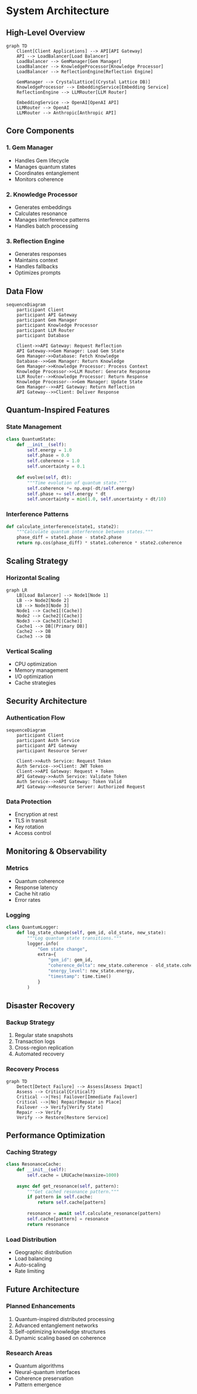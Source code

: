 # System Architecture

## High-Level Overview

```mermaid
graph TD
    Client[Client Applications] --> API[API Gateway]
    API --> LoadBalancer[Load Balancer]
    LoadBalancer --> GemManager[Gem Manager]
    LoadBalancer --> KnowledgeProcessor[Knowledge Processor]
    LoadBalancer --> ReflectionEngine[Reflection Engine]
    
    GemManager --> CrystalLattice[(Crystal Lattice DB)]
    KnowledgeProcessor --> EmbeddingService[Embedding Service]
    ReflectionEngine --> LLMRouter[LLM Router]
    
    EmbeddingService --> OpenAI[OpenAI API]
    LLMRouter --> OpenAI
    LLMRouter --> Anthropic[Anthropic API]
```

## Core Components

### 1. Gem Manager
- Handles Gem lifecycle
- Manages quantum states
- Coordinates entanglement
- Monitors coherence

### 2. Knowledge Processor
- Generates embeddings
- Calculates resonance
- Manages interference patterns
- Handles batch processing

### 3. Reflection Engine
- Generates responses
- Maintains context
- Handles fallbacks
- Optimizes prompts

## Data Flow

```mermaid
sequenceDiagram
    participant Client
    participant API Gateway
    participant Gem Manager
    participant Knowledge Processor
    participant LLM Router
    participant Database
    
    Client->>API Gateway: Request Reflection
    API Gateway->>Gem Manager: Load Gem State
    Gem Manager->>Database: Fetch Knowledge
    Database-->>Gem Manager: Return Knowledge
    Gem Manager->>Knowledge Processor: Process Context
    Knowledge Processor->>LLM Router: Generate Response
    LLM Router-->>Knowledge Processor: Return Response
    Knowledge Processor-->>Gem Manager: Update State
    Gem Manager-->>API Gateway: Return Reflection
    API Gateway-->>Client: Deliver Response
```

## Quantum-Inspired Features

### State Management
```python
class QuantumState:
    def __init__(self):
        self.energy = 1.0
        self.phase = 0.0
        self.coherence = 1.0
        self.uncertainty = 0.1
        
    def evolve(self, dt):
        """Time evolution of quantum state."""
        self.coherence *= np.exp(-dt/self.energy)
        self.phase += self.energy * dt
        self.uncertainty = min(1.0, self.uncertainty + dt/10)
```

### Interference Patterns
```python
def calculate_interference(state1, state2):
    """Calculate quantum interference between states."""
    phase_diff = state1.phase - state2.phase
    return np.cos(phase_diff) * state1.coherence * state2.coherence
```

## Scaling Strategy

### Horizontal Scaling
```mermaid
graph LR
    LB[Load Balancer] --> Node1[Node 1]
    LB --> Node2[Node 2]
    LB --> Node3[Node 3]
    Node1 --> Cache1[(Cache)]
    Node2 --> Cache2[(Cache)]
    Node3 --> Cache3[(Cache)]
    Cache1 --> DB[(Primary DB)]
    Cache2 --> DB
    Cache3 --> DB
```

### Vertical Scaling
- CPU optimization
- Memory management
- I/O optimization
- Cache strategies

## Security Architecture

### Authentication Flow
```mermaid
sequenceDiagram
    participant Client
    participant Auth Service
    participant API Gateway
    participant Resource Server
    
    Client->>Auth Service: Request Token
    Auth Service-->>Client: JWT Token
    Client->>API Gateway: Request + Token
    API Gateway->>Auth Service: Validate Token
    Auth Service-->>API Gateway: Token Valid
    API Gateway->>Resource Server: Authorized Request
```

### Data Protection
- Encryption at rest
- TLS in transit
- Key rotation
- Access control

## Monitoring & Observability

### Metrics
- Quantum coherence
- Response latency
- Cache hit ratio
- Error rates

### Logging
```python
class QuantumLogger:
    def log_state_change(self, gem_id, old_state, new_state):
        """Log quantum state transitions."""
        logger.info(
            "Gem state change",
            extra={
                "gem_id": gem_id,
                "coherence_delta": new_state.coherence - old_state.coherence,
                "energy_level": new_state.energy,
                "timestamp": time.time()
            }
        )
```

## Disaster Recovery

### Backup Strategy
1. Regular state snapshots
2. Transaction logs
3. Cross-region replication
4. Automated recovery

### Recovery Process
```mermaid
graph TD
    Detect[Detect Failure] --> Assess[Assess Impact]
    Assess --> Critical{Critical?}
    Critical -->|Yes| Failover[Immediate Failover]
    Critical -->|No| Repair[Repair in Place]
    Failover --> Verify[Verify State]
    Repair --> Verify
    Verify --> Restore[Restore Service]
```

## Performance Optimization

### Caching Strategy
```python
class ResonanceCache:
    def __init__(self):
        self.cache = LRUCache(maxsize=1000)
        
    async def get_resonance(self, pattern):
        """Get cached resonance pattern."""
        if pattern in self.cache:
            return self.cache[pattern]
        
        resonance = await self.calculate_resonance(pattern)
        self.cache[pattern] = resonance
        return resonance
```

### Load Distribution
- Geographic distribution
- Load balancing
- Auto-scaling
- Rate limiting

## Future Architecture

### Planned Enhancements
1. Quantum-inspired distributed processing
2. Advanced entanglement networks
3. Self-optimizing knowledge structures
4. Dynamic scaling based on coherence

### Research Areas
- Quantum algorithms
- Neural-quantum interfaces
- Coherence preservation
- Pattern emergence
